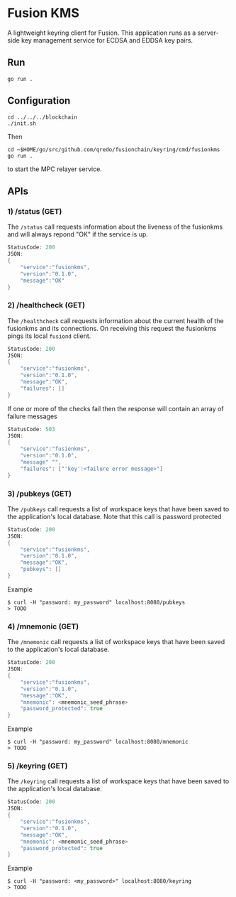 # Fusion KMS

A lightweight keyring client for Fusion. This application runs as a server-side key management service for ECDSA and EDDSA key pairs.


## Run

```
go run .
```

## Configuration

```
cd ../../../blockchain
./init.sh
```

Then

```
cd ~$HOME/go/src/github.com/qredo/fusionchain/keyring/cmd/fusionkms
go run .
```

to start the MPC relayer service.

## APIs

### 1) /status (GET)

The `/status` call requests information about the liveness of the fusionkms and will always repond "OK" if the service is up. 

```go
StatusCode: 200
JSON:
{
    "service":"fusionkms",
    "version":"0.1.0",
    "message":"OK"
}
```

### 2) /healthcheck (GET)

The `/healthcheck` call requests information about the current health of the fusionkms and its connections. On receiving this request the fusionkms pings its local `fusiond` client.

```go
StatusCode: 200
JSON:
{
    "service":"fusionkms",
    "version":"0.1.0",
    "message":"OK",
    "failures": []
}
```

If one or more of the checks fail then the response will contain an array of failure messages

```go
StatusCode: 503
JSON: 
{
    "service":"fusionkms",
    "version":"0.1.0",
    "message" "",
    "failures": ["'key':<failure error message>"]
} 
```

### 3) /pubkeys (GET)

The `/pubkeys` call requests a list of workspace keys that have been saved to the  application's local database. Note that this call is password protected

```go
StatusCode: 200
JSON:
{
    "service":"fusionkms",
    "version":"0.1.0",
    "message":"OK",
    "pubkeys": []
}
```

Example

```
$ curl -H "password: my_password" localhost:8080/pubkeys
> TODO
```

### 4) /mnemonic (GET)

The `/mnemonic` call requests a list of workspace keys that have been saved to the  application's local database.

```go
StatusCode: 200
JSON:
{
    "service":"fusionkms",
    "version":"0.1.0",
    "message":"OK",
    "mnemonic": <mnemonic_seed_phrase>
    "password_protected": true
}
```

Example

```
$ curl -H "password: my_password" localhost:8080/mnemonic
> TODO
```

### 5) /keyring (GET)

The `/keyring` call requests a list of workspace keys that have been saved to the  application's local database.

```go
StatusCode: 200
JSON:
{
    "service":"fusionkms",
    "version":"0.1.0",
    "message":"OK",
    "mnemonic": <mnemonic_seed_phrase>
    "password_protected": true
}
```

Example

```
$ curl -H "password: <my_password>" localhost:8080/keyring
> TODO
```
